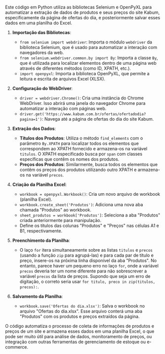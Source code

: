 Este código em Python utiliza as bibliotecas Selenium e OpenPyXL para automatizar a extração de dados de produtos e seus preços do site Kabum, especificamente da página de ofertas do dia, e posteriormente salvar esses dados em uma planilha do Excel.

1. **Importação das Bibliotecas**:
   - `from selenium import webdriver`: Importa o módulo `webdriver` da biblioteca Selenium, que é usado para automatizar a interação com navegadores da web.
   - `from selenium.webdriver.common.by import By`: Importa a classe `By`, que é utilizada para localizar elementos dentro de uma página web através de diferentes métodos (como ID, XPATH, etc.).
   - `import openpyxl`: Importa a biblioteca OpenPyXL, que permite a leitura e escrita de arquivos Excel (XLSX).

2. **Configuração do WebDriver**:
   - `driver = webdriver.Chrome()`: Cria uma instância do Chrome WebDriver. Isso abrirá uma janela do navegador Chrome para automatizar a interação com páginas web.
   - `driver.get('https://www.kabum.com.br/ofertas/ofertadodia?pagina=1')`: Navega até a página de ofertas do dia do site Kabum.

3. **Extração dos Dados**:
   - **Títulos dos Produtos**: Utiliza o método `find_elements` com o parâmetro `By.XPATH` para localizar todos os elementos que correspondem ao XPATH fornecido e armazena-os na variável `titulos`. O XPATH especificado busca por `span` com classes específicas que contêm os nomes dos produtos.
   - **Preços dos Produtos**: Similarmente, busca todos os elementos que contêm os preços dos produtos utilizando outro XPATH e armazena-os na variável `precos`.

4. **Criação da Planilha Excel**:
   - `workbook = openpyxl.Workbook()`: Cria um novo arquivo de workbook (planilha Excel).
   - `workbook.create_sheet('Produtos')`: Adiciona uma nova aba chamada "Produtos" ao workbook.
   - `sheet_produtos = workbook['Produtos']`: Seleciona a aba "Produtos" criada anteriormente para manipulação.
   - Define os títulos das colunas "Produtos" e "Preços" nas células A1 e B1, respectivamente.

5. **Preenchimento da Planilha**:
   - O laço `for` itera simultaneamente sobre as listas `titulos` e `precos` (usando a função `zip` para agrupá-las) e para cada par de título e preço, insere-os na próxima linha disponível da aba "Produtos". No entanto, parece haver um pequeno erro no laço `for`, onde a variável `precos` deveria ter um nome diferente para não sobrescrever a variável `precos` da lista de preços. Supondo que seja um erro de digitação, o correto seria usar `for titulo, preco in zip(titulos, precos):`.

6. **Salvamento da Planilha**:
   - `workbook.save('Ofertas do dia.xlsx')`: Salva o workbook no arquivo "Ofertas do dia.xlsx". Esse arquivo conterá uma aba "Produtos" com os produtos e preços extraídos da página.

O código automatiza o processo de coleta de informações de produtos e preços de um site e armazena esses dados em uma planilha Excel, o que pode ser muito útil para análise de dados, monitoramento de preços, ou integração com outras ferramentas de gerenciamento de estoque ou e-commerce.
